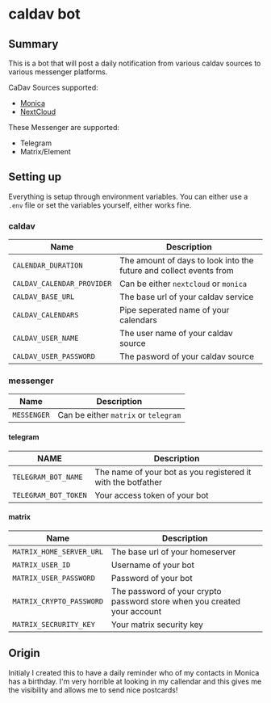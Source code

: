 # caldav bot

## Summary

This is a bot that will post a daily notification from various caldav sources to
various messenger platforms.

CaDav Sources supported:

* [Monica](https://github.com/monicahq/monica)
* [NextCloud](https://nextcloud.com/)

These Messenger are supported:

* Telegram
* Matrix/Element

## Setting up

Everything is setup through environment variables. You can either use a `.env` file or set the variables yourself, either works fine.

### caldav

| **Name**                   | **Description**                                                    |
|----------------------------|--------------------------------------------------------------------|
| `CALENDAR_DURATION`        | The amount of days to look into the future and collect events from |
| `CALDAV_CALENDAR_PROVIDER` | Can be either `nextcloud` or `monica`                              |
| `CALDAV_BASE_URL`          | The base url of your caldav service                                |
| `CALDAV_CALENDARS`         | Pipe seperated name of your calendars                              |
| `CALDAV_USER_NAME`         | The user name of your caldav source                                |
| `CALDAV_USER_PASSWORD`     | The pasword of your caldav source                                  |

### messenger

| **Name**    | **Description**                      |
|-------------|--------------------------------------|
| `MESSENGER` | Can be either `matrix` or `telegram` |

#### telegram

| **NAME**             | **Description**                                              |
|----------------------|--------------------------------------------------------------|
| `TELEGRAM_BOT_NAME`  | The name of your bot as you registered it with the botfather |
| `TELEGRAM_BOT_TOKEN` | Your access token of your bot                                |

#### matrix

| **Name**                 | **Description**                                                          |
|--------------------------|--------------------------------------------------------------------------|
| `MATRIX_HOME_SERVER_URL` | The base url of your homeserver                                          |
| `MATRIX_USER_ID`         | Username of your bot                                                     |
| `MATRIX_USER_PASSWORD`   | Password of your bot                                                     |
| `MATRIX_CRYPTO_PASSWORD` | The password of your crypto password store when you created your account |
| `MATRIX_SECRURITY_KEY`   | Your matrix security key                                                 |

## Origin

Initialy I created this to have a daily reminder who of my contacts in Monica
has a birthday. I'm very horrible at looking in my callendar and this gives me
the visibility and allows me to send nice postcards!

